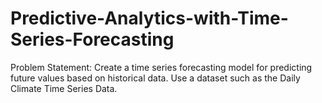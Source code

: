 # Predictive-Analytics-with-Time-Series-Forecasting
Problem Statement: Create a time series forecasting model for predicting future values based on historical data. Use a dataset such as the Daily Climate Time Series Data.
